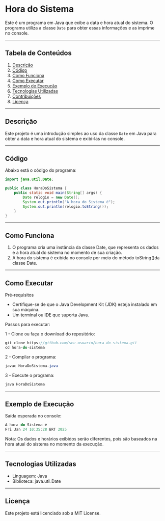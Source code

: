 # Hora do Sistema

Este é um programa em Java que exibe a data e hora atual do sistema. O programa utiliza a classe `Date` para obter essas informações e as imprime no console.

---

## Tabela de Conteúdos

1. [Descrição](#descrição)  
2. [Código](#código)  
3. [Como Funciona](#como-funciona)  
4. [Como Executar](#como-executar)  
5. [Exemplo de Execução](#exemplo-de-execução)  
6. [Tecnologias Utilizadas](#tecnologias-utilizadas)  
7. [Contribuições](#contribuições)  
8. [Licença](#licença)  

---

## Descrição

Este projeto é uma introdução simples ao uso da classe `Date` em Java para obter a data e hora atual do sistema e exibi-las no console.

---

## Código

Abaixo está o código do programa:

```java
import java.util.Date;

public class HoraDoSistema {
    public static void main(String[] args) {
        Date relogio = new Date();
        System.out.println("A hora do Sistema é");
        System.out.println(relogio.toString());
    }
}
```

---

## Como Funciona

1. O programa cria uma instância da classe Date, que representa os dados e a hora atual do sistema no momento de sua criação.
2.  A hora do sistema é exibida no console por meio do método toString()da classe Date.

---

## Como Executar

Pré-requisitos

- Certifique-se de que o Java Development Kit (JDK) esteja instalado em sua máquina.
- Um terminal ou IDE que suporta Java.

Passos para executar:

1 - Clone ou faça o download do repositório:

```java
git clone https://github.com/seu-usuario/hora-do-sistema.git
cd hora-do-sistema
```
2 - Compilar o programa:

```java
javac HoraDoSistema.java
```
3 - Execute o programa:

```java
java HoraDoSistema
```

---

## Exemplo de Execução

Saída esperada no console:

```java
A hora do Sistema é
Fri Jan 24 10:35:28 BRT 2025
```
Nota: Os dados e horários exibidos serão diferentes, pois são baseados na hora atual do sistema no momento da execução.

---

## Tecnologias Utilizadas

- Linguagem: Java
- Biblioteca: java.util.Date

---

## Licença

Este projeto está licenciado sob a MIT License.



